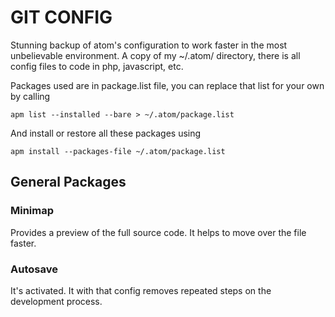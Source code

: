 # GIT CONFIG

Stunning backup of atom's configuration to work faster in the most unbelievable
environment. A copy of my ~/.atom/ directory, there is all config files to code
in php, javascript, etc.

Packages used are in package.list file, you can replace that list for your own
by calling

```shell
apm list --installed --bare > ~/.atom/package.list
```

And install or restore all these packages using

```shell
apm install --packages-file ~/.atom/package.list
```

## General Packages

### Minimap

Provides a preview of the full source code. It helps to move over the file
faster.

### Autosave

It's activated. It with that config removes repeated steps on the development
process.
